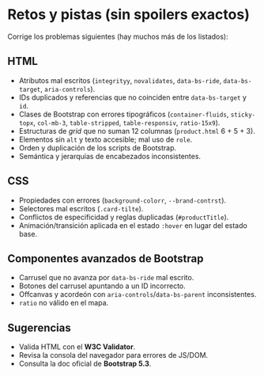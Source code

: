 # Retos y pistas (sin spoilers exactos)
Corrige los problemas siguientes (hay muchos más de los listados):

## HTML
- Atributos mal escritos (`integrityy`, `novalidates`, `data-bs-ride`, `data-bs-target`, `aria-controls`).
- IDs duplicados y referencias que no coinciden entre `data-bs-target` y `id`.
- Clases de Bootstrap con errores tipográficos (`container-fluids`, `sticky-topx`, `col-mb-3`, `table-stripped`, `table-responsiv`, `ratio-15x9`).
- Estructuras de *grid* que no suman 12 columnas (`product.html` 6 + 5 + 3).
- Elementos sin `alt` y texto accesible; mal uso de `role`.
- Orden y duplicación de los scripts de Bootstrap.
- Semántica y jerarquías de encabezados inconsistentes.

## CSS
- Propiedades con errores (`background-colorr`, `--brand-contrst`). 
- Selectores mal escritos (`.card-tilte`).
- Conflictos de especificidad y reglas duplicadas (`#productTitle`). 
- Animación/transición aplicada en el estado `:hover` en lugar del estado base.

## Componentes avanzados de Bootstrap
- Carrusel que no avanza por `data-bs-ride` mal escrito.
- Botones del carrusel apuntando a un ID incorrecto.
- Offcanvas y acordeón con `aria-controls`/`data-bs-parent` inconsistentes.
- `ratio` no válido en el mapa.

## Sugerencias
- Valida HTML con el **W3C Validator**.
- Revisa la consola del navegador para errores de JS/DOM.
- Consulta la doc oficial de **Bootstrap 5.3**.
